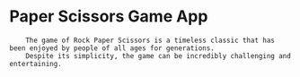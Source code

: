 # Paper Scissors Game App

		The game of Rock Paper Scissors is a timeless classic that has been enjoyed by people of all ages for generations. 
		Despite its simplicity, the game can be incredibly challenging and entertaining.
